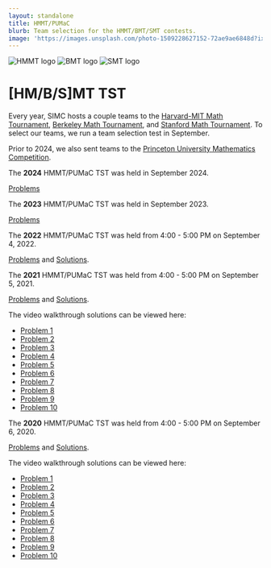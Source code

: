 ```yaml
---
layout: standalone
title: HMMT/PUMaC
blurb: Team selection for the HMMT/BMT/SMT contests.
image: 'https://images.unsplash.com/photo-1509228627152-72ae9ae6848d?ixlib=rb-1.2.1&ixid=MnwxMjA3fDB8MHxwaG90by1wYWdlfHx8fGVufDB8fHx8&auto=format&fit=crop&w=1470&q=80'
---
```


<div class="flex gap-4 items-center mt-8 mb-16 pb-4 pt-8">
  <img
    class="h-24 dark:invert"
    alt="HMMT logo"
    src="https://hmmt-prod.s3.amazonaws.com/static/img/logo/hmmt/logo.png"
  >
  <img
    class="h-24"
    alt="BMT logo"
    src="https://bmt.berkeley.edu/wp-content/uploads/2022/08/Rounded-58x59.png"
  >
  <img
    class="h-24 dark:brightness-150"
    alt="SMT logo"
    src="https://sumo.stanford.edu/images/smtbanner.png"
  >
</div>

# [HM/B/S]MT TST

Every year, SIMC hosts a couple teams to the [Harvard-MIT Math Tournament](https://www.hmmt.org/), [Berkeley Math Tournament](https://bmt.berkeley.edu/), and [Stanford Math Tournament](https://www.stanfordmathtournament.com). To select our teams, we run a team selection test in September.

Prior to 2024, we also sent teams to the [Princeton University Mathematics Competition](https://jason-shi-f9dm.squarespace.com).
<div class="card mb-4 -pb-4">
  The <b>2024</b> HMMT/PUMaC TST was held in September 2024.
  
  [Problems](https://drive.google.com/file/d/1UxPygg3ED3D-Eh-sgNztSLA6WsOOIUrT/view?usp=sharing)
</div>

<div class="card mb-4 -pb-4">
  The <b>2023</b> HMMT/PUMaC TST was held in September 2023.
  
  [Problems](https://drive.google.com/file/d/1xzdhMzIzXOKylESNXbHFI2DEgBjtcNGh/view?usp=sharing)
</div>

<div class="card mb-4 -pb-4">
  The <b>2022</b> HMMT/PUMaC TST was held from 4:00 - 5:00 PM on September 4, 2022.
  
  [Problems](https://drive.google.com/file/d/1IkqiunSoElTCF-KQR92pXtuQzlYnrJQR/view?usp=sharing) and [Solutions](https://drive.google.com/file/d/1LoaxykPAv_JmOE37MpRQDABSp1o2HwNt/view?usp=sharing).
</div>

<!-- This can also probably be automated -->
<div class="card mb-4">
  The <b>2021</b> HMMT/PUMaC TST was held from 4:00 - 5:00 PM on September 5, 2021.
  
  [Problems](https://drive.google.com/file/d/10g8aiLwl2PVZFe_OuxAt1ZvHzTq2BClt/view) and [Solutions](https://drive.google.com/file/d/1nsd_XmOudGGIVezClPSB8XBs-scAzQfN/view).
  
  The video walkthrough solutions can be viewed here:
  
  - [Problem 1](https://youtu.be/knX67MAtJQs)
  - [Problem 2](https://youtu.be/rFQ_B6igUSQ)
  - [Problem 3](https://youtu.be/Ae0tSAGnv7E)
  - [Problem 4](https://youtu.be/IivOyVdXAEM)
  - [Problem 5](https://youtu.be/OIuTf_dWC8Q)
  - [Problem 6](https://youtu.be/RFwMgQolq_s)
  - [Problem 7](https://youtu.be/CTFgK865lzE)
  - [Problem 8](https://youtu.be/u_6ESMimI74)
  - [Problem 9](https://youtu.be/o3P4SqqiNL4)
  - [Problem 10](https://youtu.be/H4qLFJzsUhg)
</div>

<div class="card">
  The
  <b>2020</b>
  HMMT/PUMaC TST was held from 4:00 - 5:00 PM on September 6, 2020.
  
  [Problems](http://drive.google.com/file/d/1krIHO5IISN4uxL7Q-eOs-W0E9m9LidM3/view?usp=sharing) and [Solutions](http://drive.google.com/file/d/1vlXYt_Ugh8LpPUL28NfpSLfwXhfqWYdH/view?usp=sharing).
  
  The video walkthrough solutions can be viewed here:
  
  - [Problem 1](https://youtu.be/-jVp0DBG0QY)
  - [Problem 2](https://youtu.be/8sx0ASk_nd4)
  - [Problem 3](https://youtu.be/Rha4qTqgzdw)
  - [Problem 4](https://youtu.be/hvhD9kThd5I)
  - [Problem 5](https://youtu.be/vjenKBLJqG4)
  - [Problem 6](https://youtu.be/mG_6TBQmPvE)
  - [Problem 7](https://youtu.be/0P_0iAGaVxM)
  - [Problem 8](https://youtu.be/qsyhIu0eNLc)
  - [Problem 9](https://youtu.be/_Az_p5SFE1A)
  - [Problem 10](https://youtu.be/GqFUVeBEGu0)
</div>
